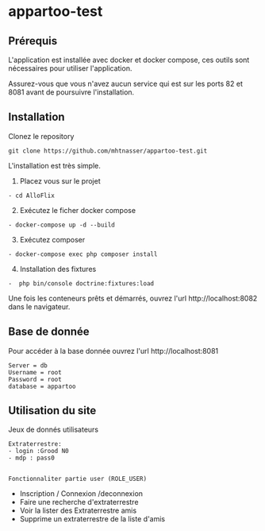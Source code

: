# appartoo-test

## Prérequis
L'application est installée avec docker et docker compose, ces outils sont nécessaires pour utiliser l'application. 

Assurez-vous que vous n'avez aucun service qui est sur les ports 82 et 8081 avant de poursuivre l'installation.

## Installation
Clonez le repository

~~~
git clone https://github.com/mhtnasser/appartoo-test.git
~~~

L'installation est très simple. 

1. Placez vous sur le projet 
~~~
- cd AlloFlix
~~~
2. Exécutez le ficher docker compose
~~~
- docker-compose up -d --build
~~~

3. Exécutez composer
~~~
- docker-compose exec php composer install
~~~

4. Installation des fixtures 
~~~
-  php bin/console doctrine:fixtures:load
~~~

Une fois les conteneurs prêts et démarrés, ouvrez l'url http://localhost:8082 dans le navigateur. 


## Base de donnée
Pour accéder à la base donnée ouvrez l'url http://localhost:8081

~~~
Server = db
Username = root
Password = root
database = appartoo	
~~~

## Utilisation du site

Jeux de donnés utilisateurs 
~~~
Extraterrestre: 
- login :Grood N0
- mdp : pass0


Fonctionnaliter partie user (ROLE_USER)
~~~
- Inscription / Connexion /deconnexion
- Faire une recherche d'extraterrestre
- Voir la lister des Extraterrestre amis 
- Supprime un extraterrestre de la liste d'amis 
~~~


